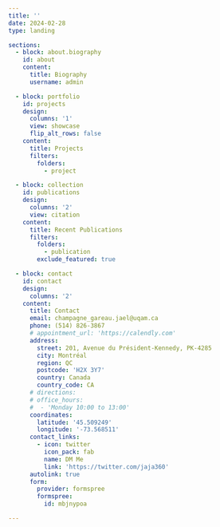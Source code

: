 ```yaml
---
title: ''
date: 2024-02-28
type: landing

sections:
  - block: about.biography
    id: about
    content:
      title: Biography
      username: admin

  - block: portfolio
    id: projects
    design:
      columns: '1'
      view: showcase
      flip_alt_rows: false
    content:
      title: Projects
      filters:
        folders:
          - project

  - block: collection
    id: publications
    design:
      columns: '2'
      view: citation
    content:
      title: Recent Publications
      filters:
        folders:
          - publication
        exclude_featured: true

  - block: contact
    id: contact
    design:
      columns: '2'
    content:
      title: Contact
      email: champagne_gareau.jael@uqam.ca
      phone: (514) 826-3867
      # appointment_url: 'https://calendly.com'
      address:
        street: 201, Avenue du Président-Kennedy, PK-4285
        city: Montréal
        region: QC
        postcode: 'H2X 3Y7'
        country: Canada
        country_code: CA
      # directions:
      # office_hours:
      #  - 'Monday 10:00 to 13:00'
      coordinates:
        latitude: '45.509249'
        longitude: '-73.568511'
      contact_links:
        - icon: twitter
          icon_pack: fab
          name: DM Me
          link: 'https://twitter.com/jaja360'
      autolink: true
      form:
        provider: formspree
        formspree:
          id: mbjnypoa

---
```

